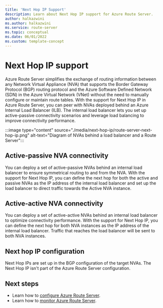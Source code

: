 ```yaml
---
title: 'Next Hop IP Support'
description: Learn about Next Hop IP support for Azure Route Server.
author: halkazwini
ms.author: halkazwini
ms.service: route-server
ms.topic: conceptual
ms.date: 06/01/2022
ms.custom: template-concept
---
```


# Next Hop IP support

Azure Route Server simplifies the exchange of routing information between any Network Virtual Appliance (NVA) that supports the Border Gateway Protocol (BGP) routing protocol and the Azure Software Defined Network (SDN) in the Azure Virtual Network (VNet) without the need to manually configure or maintain route tables. With the support for Next Hop IP in Azure Route Server, you can peer with NVAs deployed behind an Azure Internal Load Balancer (ILB). The internal load balancer lets you set up active-passive connectivity scenarios and leverage load balancing to improve connectivity performance.

:::image type="content" source="./media/next-hop-ip/route-server-next-hop-ip.png" alt-text="Diagram of NVAs behind a load balancer and a Route Server":::

## Active-passive NVA connectivity

You can deploy a set of active-passive NVAs behind an internal load balancer to ensure symmetrical routing to and from the NVA. With the support for Next Hop IP, you can define the next hop for both the active and passive NVAs as the IP address of the internal load balancer and set up the load balancer to direct traffic towards the Active NVA instance. 

## Active-active NVA connectivity

You can deploy a set of active-active NVAs behind an internal load balancer to optimize connectivity performance. With the support for Next Hop IP, you can define the next hop for both NVA instances as the IP address of the internal load balancer. Traffic that reaches the load balancer will be sent to both NVA instances.

## Next hop IP configuration

Next Hop IPs are set up in the BGP configuration of the target NVAs. The Next Hop IP isn't part of the Azure Route Server configuration.

## Next steps

- Learn how to [configure Azure Route Server](quickstart-configure-route-server-portal.md).
- Learn how to [monitor Azure Route Server](monitor-route-server.md).
